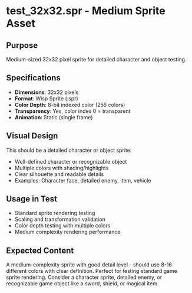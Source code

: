 # test_32x32.spr - Medium Sprite Asset

## Purpose
Medium-sized 32x32 pixel sprite for detailed character and object testing.

## Specifications
- **Dimensions**: 32x32 pixels
- **Format**: Wisp Sprite (.spr)
- **Color Depth**: 8-bit indexed color (256 colors)
- **Transparency**: Yes, color index 0 = transparent
- **Animation**: Static (single frame)

## Visual Design
This should be a detailed character or object sprite:
- Well-defined character or recognizable object
- Multiple colors with shading/highlights
- Clear silhouette and readable details
- Examples: Character face, detailed enemy, item, vehicle

## Usage in Test
- Standard sprite rendering testing
- Scaling and transformation validation
- Color depth testing with multiple colors
- Medium complexity rendering performance

## Expected Content
A medium-complexity sprite with good detail level - should use 8-16 different colors with clear definition. Perfect for testing standard game sprite rendering. Consider a character sprite, detailed enemy, or recognizable game object like a sword, shield, or magical item.
